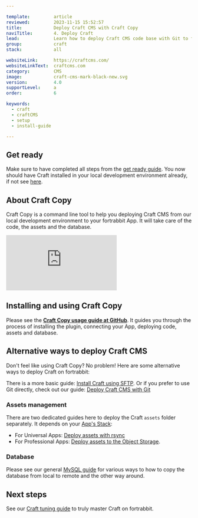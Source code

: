 ```yaml
---

template:         article
reviewed:         2023-11-15 15:52:57
title:            Deploy Craft CMS with Craft Copy
naviTitle:        4. Deploy Craft
lead:             Learn how to deploy Craft CMS code base with Git to fortrabbit. 
group:            craft
stack:            all

websiteLink:      https://craftcms.com/
websiteLinkText:  craftcms.com
category:         CMS
image:            craft-cms-mark-black-new.svg
version:          4.0
supportLevel:     a
order:            6

keywords:
  - craft
  - craftCMS
  - setup
  - install-guide

---
```




## Get ready

Make sure to have completed all steps from the [get ready guide](/craft-start). You now should have Craft installed in your local development environment already, if not see [here](craft-install-local).


## About Craft Copy

Craft Copy is a command line tool to help you deploying Craft CMS from our local development environment to your fortrabbit App. It will take care of the code, the assets and the database.

<div class="responsive-video">
  <iframe src="https://www.youtube-nocookie.com/embed/h8g5t-X6ya4" title="YouTube video player" frameborder="0" allow="accelerometer; autoplay; clipboard-write; encrypted-media; gyroscope; picture-in-picture" allowfullscreen></iframe>
</div>



## Installing and using Craft Copy

Please see the **[Craft Copy usage guide at GitHub](https://github.com/fortrabbit/craft-copy#requirements)**. It guides you through the process of installing the plugin, connecting your App, deploying code, assets and database.


## Alternative ways to deploy Craft CMS

Don't feel like using Craft Copy? No problem! Here are some alternative ways to deploy Craft on fortrabbit:

There is a more basic guide: [Install Craft using SFTP](/craft-upload-sftp).
Or if you prefer to use Git directly, check out our guide: [Deploy Craft CMS with Git](/craft-deploy-git)


### Assets management

There are two dedicated guides here to deploy the Craft `assets` folder separately. It depends on your [App's Stack](/craft-start#toc-1-1-choose-your-stack): 

* For Universal Apps: [Deploy assets with rsync](/craft-assets-uni)
* For Professional Apps: [Deploy assets to the Object Storage](/craft-assets-pro).


### Database 

Please see our general [MySQL guide](/mysql) for various ways to how to copy the database from local to remote and the other way around.


## Next steps

See our [Craft tuning guide](/craft-tune) to truly master Craft on fortrabbit.
